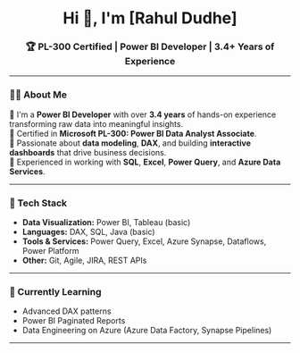 <h1 align="center">Hi 👋, I'm [Rahul Dudhe]</h1>
<h3 align="center">🏆 PL-300 Certified | Power BI Developer | 3.4+ Years of Experience</h3>


---

### 👨‍💼 About Me

🔹 I'm a **Power BI Developer** with over **3.4 years** of hands-on experience transforming raw data into meaningful insights.  
🔹 Certified in **Microsoft PL-300: Power BI Data Analyst Associate**.  
🔹 Passionate about **data modeling**, **DAX**, and building **interactive dashboards** that drive business decisions.  
🔹 Experienced in working with **SQL**, **Excel**, **Power Query**, and **Azure Data Services**.

---

### 🔧 Tech Stack

- **Data Visualization:** Power BI, Tableau (basic)
- **Languages:** DAX, SQL, Java (basic)
- **Tools & Services:** Power Query, Excel, Azure Synapse, Dataflows, Power Platform
- **Other:** Git, Agile, JIRA, REST APIs

---

### 🧠 Currently Learning

- Advanced DAX patterns  
- Power BI Paginated Reports  
- Data Engineering on Azure (Azure Data Factory, Synapse Pipelines)  

---

